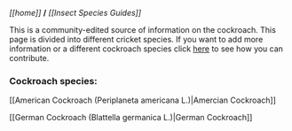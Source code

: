 _[[home]]_ **/** _[[Insect Species Guides]]_

This is a community-edited source of information on the cockroach. This page is divided into different cricket species. If you want to add more information or a different cockroach species click [here](https://github.com/TinyFarms/OpenBugFarm/wiki/Contribute) to see how you can contribute.

### Cockroach species:

[[American Cockroach (Periplaneta americana L.)|Amercian Cockroach]]

[[German Cockroach (Blattella germanica L.)|German Cockroach]]